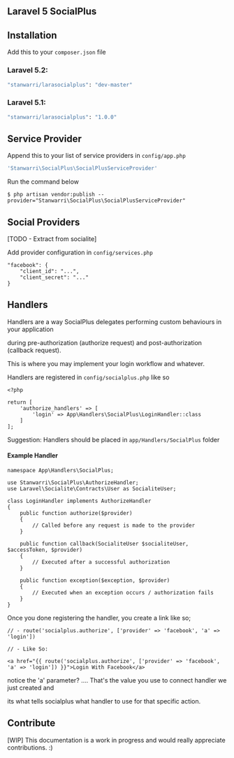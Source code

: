 Laravel 5 SocialPlus
------------------------------

## Installation

Add this to your `composer.json` file

### Laravel 5.2:

``` bash
"stanwarri/larasocialplus": "dev-master"
```

### Laravel 5.1:
``` bash
"stanwarri/larasocialplus": "1.0.0"
```

## Service Provider

Append this to your list of service providers in `config/app.php`

``` php
'Stanwarri\SocialPlus\SocialPlusServiceProvider'
```

Run the command below

    $ php artisan vendor:publish --provider="Stanwarri\SocialPlus\SocialPlusServiceProvider"
    
## Social Providers

[TODO - Extract from socialite]

Add provider configuration in `config/services.php`

    "facebook": {
        "client_id": "...",
        "client_secret": "..."
    }

## Handlers

Handlers are a way SocialPlus delegates performing custom behaviours in your application 

during pre-authorization (authorize request) and post-authorization (callback request).
 
This is where you may implement your login workflow and whatever.

Handlers are registered in `config/socialplus.php` like so

    <?php
    
    return [
        'authorize_handlers' => [
            'login' => App\Handlers\SocialPlus\LoginHandler::class
        ]
    ];


Suggestion: Handlers should be placed in `app/Handlers/SocialPlus` folder

#### Example Handler

    namespace App\Handlers\SocialPlus;

    use Stanwarri\SocialPlus\AuthorizeHandler;
    use Laravel\Socialite\Contracts\User as SocialiteUser;
    
    class LoginHandler implements AuthorizeHandler
    {
        public function authorize($provider)
        {
            // Called before any request is made to the provider
        }
        
        public function callback(SocialiteUser $socialiteUser, $accessToken, $provider)
        {
            // Executed after a successful authorization
        }
        
        public function exception($exception, $provider)
        {
            // Executed when an exception occurs / authorization fails
        }
    }
    
Once you done registering the handler, you create a link like so;

    // - route('socialplus.authorize', ['provider' => 'facebook', 'a' => 'login'])

    // - Like So:
    
    <a href="{{ route('socialplus.authorize', ['provider' => 'facebook', 'a' => 'login']) }}">Login With Facebook</a>

notice the 'a' parameter? .... That's the value you use to connect handler we just created and

its what tells socialplus what handler to use for that specific action.

## Contribute

[WIP] This documentation is a work in progress and would really appreciate contributions. :)
